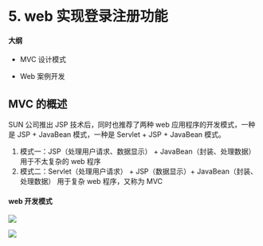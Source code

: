# 5. web 实现登录注册功能

#### 大纲

- MVC 设计模式

- Web 案例开发




## MVC 的概述

SUN 公司推出 JSP 技术后，同时也推荐了两种 web 应用程序的开发模式，一种是 JSP + JavaBean 模式，一种是 Servlet + JSP + JavaBean 模式。

1. 模式一：JSP（处理用户请求、数据显示） + JavaBean（封装、处理数据）  用于不太复杂的 web 程序
2. 模式二：Servlet（处理用户请求） + JSP（数据显示）+ JavaBean（封装、处理数据） 用于复杂 web 程序，又称为 MVC



#### web 开发模式

![](https://ws3.sinaimg.cn/large/006tKfTcgy1g0me06spdzj31dm0u0dwh.jpg)

![](https://ws2.sinaimg.cn/large/006tKfTcgy1g0me6psn0oj31jk0ssn69.jpg)

